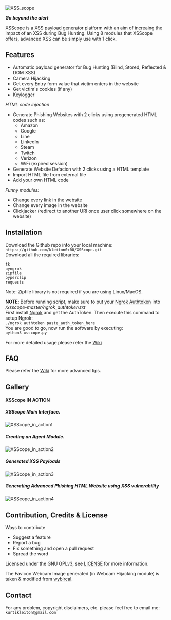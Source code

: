 ![XSS_scope](https://i.imgur.com/rSRvUx3.png)  

**_Go beyond the alert_**


XSScope is a XSS payload generator platform with an aim of increaing the impact of an XSS during Bug Hunting. Using 8 modules that XSScope offers, advanced XSS can be simply use with 1 click.

## Features
- Automatic payload generator for Bug Hunting (Blind, Stored, Reflected & DOM XSS)
- Camera Hijacking
- Get every Entry form value that victim enters in the website
- Get victim's cookies (if any)
- Keylogger  

*HTML code injection* 
- Generate Phishing Websites with 2 clicks using pregenerated HTML codes such as:
  - Amazon
  - Google
  - Line
  - LinkedIn
  - Steam
  - Twitch
  - Verizon
  - WiFi (expired session)  
- Generate Website Defacion with 2 clicks using a HTML template
- Import HTML file from external file
- Add your own HTML code
 
 *Funny modules:*  
- Change every link in the website
- Change every image in the website
- Clickjacker (redirect to another URI once user click somewhere on the website)

## Installation
Download the Github repo into your local machine:  
```https://github.com/kleiton0x00/XSScope.git```  
Download all the required libraries:  
```
tk
pyngrok
zipfile
pyperclip
requests
```
Note: Zipfile library is not required if you are using Linux/MacOS.

**NOTE**: Before running script, make sure to put your [Ngrok Authtoken](https://ngrok.com/) into _/xsscope-master/ngrok_authtoken.txt_  
First install [Ngrok](https://ngrok.com/) and get the AuthToken. Then execute this command to setup Ngrok:  
```./ngrok authtoken paste_auth_token_here```  
You are good to go, now run the software by executing:  
```python3 xsscope.py```  

For more detailed usage please refer the [Wiki](https://github.com/kleiton0x00/XSScope/wiki/Usages)

## FAQ
Please refer the [Wiki](https://github.com/kleiton0x00/XSScope/wiki/FAQ) for more advanced tips.

## Gallery
#### XSScope IN ACTION
##### XSScope Main Interface.  
![XSScope_in_action1](https://i.imgur.com/0o0Xrfs.png)  
##### Creating an Agent Module.  
![XSScope_in_action2](https://i.imgur.com/ICTM3bo.png)  
##### Generated XSS Payloads  
![XSScope_in_action3](https://i.imgur.com/c7DESrZ.png)  
##### Generating Advanced Phishing HTML Website using XSS vulnerability
![XSScope_in_action4](https://i.imgur.com/8CfVyFP.png)

## Contribution, Credits & License

Ways to contribute

- Suggest a feature
- Report a bug
- Fix something and open a pull request
- Spread the word

Licensed under the GNU GPLv3, see [LICENSE](https://github.com/kleiton0x00/XSScope/blob/master/LICENSE) for more information.

The Favicon Webcam Image generated (in Webcam Hijacking module) is taken & modified from [wybircal](https://github.com/wybiral).

## Contact
For any problem, copyright disclaimers, etc. please feel free to email me: ```kurtikleiton@gmail.com```
